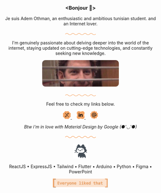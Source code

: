 <h3 align="center">
  <b>&lt;Bonjour 🥖&gt;</b>
</h3>
<p align="center">
  Je suis Adem Othman, an enthusiastic and ambitious tunisian student. and an Internet lover.
</p>
<p align="center">
  <img src="./divider.png" alt="drawing" width="100">
</p>
<p align="center">
  I'm genuinely passionate about delving deeper into the world of the internet, staying updated on cutting-edge technologies, and constantly seeking new knowledge.
</p>
<p align="center">
  <img src="./smiling_in_pain.png" alt="drawing" width="250">
</p>
<p align="center">
  <img src="./divider.png" alt="drawing" width="100">
</p>
<p align="center">
  Feel free to check my links below.
</p>
<p align="center">
<a href="https://twitter.com/ademot02/">
  <img src="./x.png" width="25">
</a>
&nbsp;
&nbsp;
<a href="https://www.linkedin.com/in/ademot02/">
  <img src="./linkedin.png" width="25">
</a>
&nbsp;
&nbsp;
<a 
  href="mailto:contact.adem.ot@gmail.com"
  title="contact.adem.ot@gmail.com">
  <img src="./email.png" width="25">
</a>
</p>
<p align="center">
  <i>
    Btw i'm in love with Material Design by Google (●'◡'●)
  </i>
</p>
<p align="center">
  <img src="./divider.png" alt="drawing" width="100">
</p>
<p align="center">
  <img src="./gitty.gif" alt="drawing" width="50">
</p>
<p align="center">
  ReactJS • ExpressJS • Tailwind • Flutter • Arduino • Python • Figma • PowerPoint
</p>
<p align="center">
  <img src="./please.png" alt="drawing" width="180">
</p>
